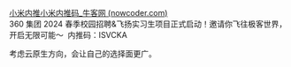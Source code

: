 [小米内推小米内推码_牛客网 (nowcoder.com)](https://www.nowcoder.com/discuss/599896852577738752?sourceSSR=search)  
360 集团 2024 春季校园招聘&飞扬实习生项目正式启动！邀请你飞往极客世界，开启无限可能～  内推码：ISVCKA

考虑云原生方向，会让自己的选择面更广。
